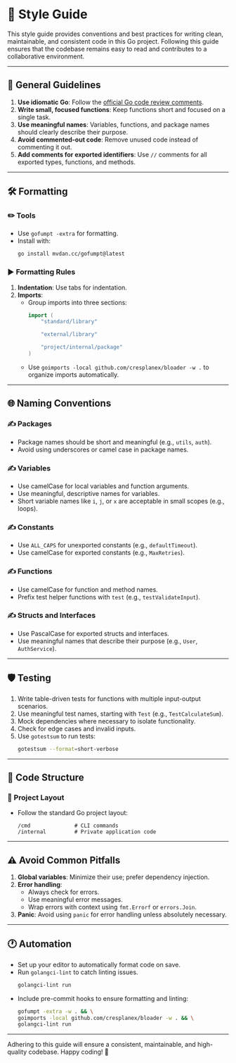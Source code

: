 # 🌈 Style Guide

This style guide provides conventions and best practices for writing clean, maintainable, and consistent code in this Go project. Following this guide ensures that the codebase remains easy to read and contributes to a collaborative environment.

---

## 🔨 General Guidelines
1. **Use idiomatic Go**: Follow the [official Go code review comments](https://github.com/golang/go/wiki/CodeReviewComments).
2. **Write small, focused functions**: Keep functions short and focused on a single task.
3. **Use meaningful names**: Variables, functions, and package names should clearly describe their purpose.
4. **Avoid commented-out code**: Remove unused code instead of commenting it out.
5. **Add comments for exported identifiers**: Use `//` comments for all exported types, functions, and methods.

---

## 🛠️ Formatting

### ✏️ Tools
- Use `gofumpt -extra` for formatting.
- Install with:
  ```bash
  go install mvdan.cc/gofumpt@latest
  ```

### ▶️ Formatting Rules
1. **Indentation**: Use tabs for indentation.
2. **Imports**:
   - Group imports into three sections:
     ```go
     import (
         "standard/library"

         "external/library"

         "project/internal/package"
     )
     ```
   - Use `goimports -local github.com/cresplanex/bloader -w .` to organize imports automatically.

---

## 🌐 Naming Conventions

### ✍️ Packages
- Package names should be short and meaningful (e.g., `utils`, `auth`).
- Avoid using underscores or camel case in package names.

### ✍️ Variables
- Use camelCase for local variables and function arguments.
- Use meaningful, descriptive names for variables.
- Short variable names like `i`, `j`, or `x` are acceptable in small scopes (e.g., loops).

### ✍️ Constants
- Use `ALL_CAPS` for unexported constants (e.g., `defaultTimeout`).
- Use camelCase for exported constants (e.g., `MaxRetries`).

### ✍️ Functions
- Use camelCase for function and method names.
- Prefix test helper functions with `test` (e.g., `testValidateInput`).

### ✍️ Structs and Interfaces
- Use PascalCase for exported structs and interfaces.
- Use meaningful names that describe their purpose (e.g., `User`, `AuthService`).

---

## 🛡️ Testing
1. Write table-driven tests for functions with multiple input-output scenarios.
2. Use meaningful test names, starting with `Test` (e.g., `TestCalculateSum`).
3. Mock dependencies where necessary to isolate functionality.
4. Check for edge cases and invalid inputs.
5. Use `gotestsum` to run tests:
   ```bash
   gotestsum --format=short-verbose
   ```

---

## 🔢 Code Structure

### 🏢 Project Layout
- Follow the standard Go project layout:
  ```plaintext
  /cmd              # CLI commands
  /internal         # Private application code
  ```

---

## ⚠️ Avoid Common Pitfalls
1. **Global variables**: Minimize their use; prefer dependency injection.
2. **Error handling**:
   - Always check for errors.
   - Use meaningful error messages.
   - Wrap errors with context using `fmt.Errorf` or `errors.Join`.
3. **Panic**: Avoid using `panic` for error handling unless absolutely necessary.

---

## 🕐 Automation
- Set up your editor to automatically format code on save.
- Run `golangci-lint` to catch linting issues.
  ```bash
  golangci-lint run
  ```
- Include pre-commit hooks to ensure formatting and linting:
  ```bash
  gofumpt -extra -w . && \
  goimports -local github.com/cresplanex/bloader -w . && \
  golangci-lint run
  ```

---

Adhering to this guide will ensure a consistent, maintainable, and high-quality codebase. Happy coding! 🎉
